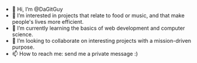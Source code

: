 - 👋 Hi, I’m @DaGitGuy
- 👀 I’m interested in projects that relate to food or music, and that make people's lives more efficient. 
- 🌱 I’m currently learning the basics of web development and computer science.
- 💞️ I’m looking to collaborate on interesting projects with a mission-driven purpose.
- 📫 How to reach me: send me a private message :)

<!---
DaGitGuy/DaGitGuy is a ✨ special ✨ repository because its `README.md` (this file) appears on your GitHub profile.
You can click the Preview link to take a look at your changes.
--->
